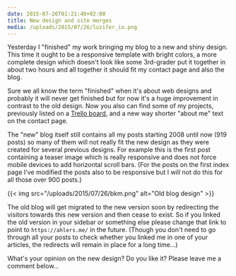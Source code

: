 ```yaml
---
date: 2015-07-26T01:21:40+02:00
title: New design and site merges
media: /uploads/2015/07/26/luzifer_io.png
---
```


Yesterday I "finished" my work bringing my blog to a new and shiny design. This time it ought to be a responsive template with bright colors, a more complete design which doesn't look like some 3rd-grader put it together in about two hours and all together it should fit my contact page and also the blog.

Sure we all know the term "finished" when it's about web designs and probably it will never get finished but for now it's a huge improvement in contrast to the old design. Now you also can find some of my projects, previously listed on a [Trello board](https://trello.com/b/paMKbDFl), and a new way shorter "about me" text on the contact page.

The "new" blog itself still contains all my posts starting 2008 until now (919 posts) so many of them will not really fit the new design as they were created for several previous designs. For example this is the first post containing a teaser image which is really responsive and does not force mobile devices to add horizontal scroll bars. (For the posts on the first index page I've modified the posts also to be responsive but I will not do this for all those over 900 posts.)

{{< img src="/uploads/2015/07/26/bkm.png" alt="Old blog design" >}}

The old blog will get migrated to the new version soon by redirecting the visitors towards this new version and then cease to exist. So if you linked the old version in your sidebar or something else please change that link to point to `https://ahlers.me/` in the future. (Though you don't need to go through all your posts to check whether you linked me in one of your articles, the redirects will remain in place for a long time…)

What's your opinion on the new design? Do you like it? Please leave me a comment below…
